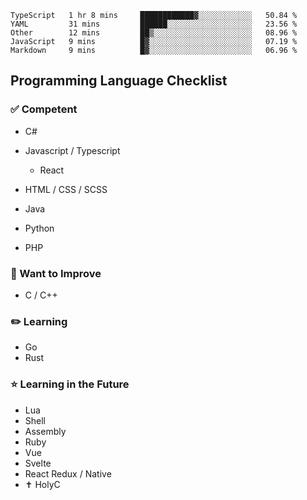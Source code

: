 <!--START_SECTION:waka-->
```text
TypeScript   1 hr 8 mins     ████████████▓░░░░░░░░░░░░   50.84 % 
YAML         31 mins         ██████░░░░░░░░░░░░░░░░░░░   23.56 % 
Other        12 mins         ██▒░░░░░░░░░░░░░░░░░░░░░░   08.96 % 
JavaScript   9 mins          █▓░░░░░░░░░░░░░░░░░░░░░░░   07.19 % 
Markdown     9 mins          █▓░░░░░░░░░░░░░░░░░░░░░░░   06.96 % 
```
<!--END_SECTION:waka-->

## Programming Language Checklist

### ✅ Competent

- C#
- Javascript / Typescript
    - React 
    
- HTML / CSS / SCSS
- Java
- Python
- PHP

### 🚧 Want to Improve
- C / C++

### ✏️ Learning
- Go
- Rust

### ⭐ Learning in the Future
- Lua
- Shell
- Assembly
- Ruby
- Vue
- Svelte
- React Redux / Native
- ✝️️ HolyC
